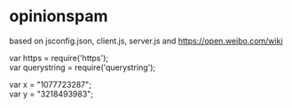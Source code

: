# opinionspam
based on jsconfig.json, client.js, server.js and https://open.weibo.com/wiki <br/>

var https = require('https'); <br/>
var querystring = require('querystring'); <br/>

var x = "1077723287"; <br/>
var y = "3218493983"; <br/>

